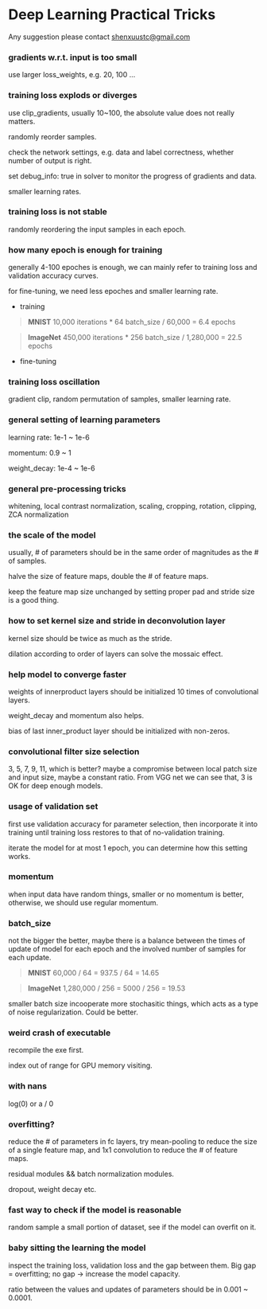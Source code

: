 # Deep Learning Practical Tricks

Any suggestion please contact <shenxuustc@gmail.com>

### gradients w.r.t. input is too small

use larger loss_weights, e.g. 20, 100 ...

### training loss explods or diverges
use clip_gradients, usually 10~100, the absolute value does not really matters.

randomly reorder samples. 

check the network settings, e.g. data and label correctness, whether number of output is right.

set debug_info: true in solver to monitor the progress of gradients and data.

smaller learning rates.

### training loss is not stable

randomly reordering the input samples in each epoch.

### how many epoch is enough for training

generally 4-100 epoches is enough, we can mainly refer to training loss and validation accuracy curves.

for fine-tuning, we need less epoches and smaller learning rate.

- training

> **MNIST**  10,000 iterations * 64 batch_size / 60,000 = 6.4 epochs

> **ImageNet** 450,000 iterations * 256 batch_size / 1,280,000 = 22.5 epochs

- fine-tuning

### training loss oscillation

gradient clip, random permutation of samples, smaller learning rate.


### general setting of learning parameters

learning rate: 1e-1 ~ 1e-6

momentum: 0.9 ~ 1

weight_decay: 1e-4 ~ 1e-6

### general pre-processing tricks

whitening, local contrast normalization, scaling, cropping, rotation, clipping, ZCA normalization

### the scale of the model

usually, # of parameters should be in the same order of magnitudes as the # of samples.

halve the size of feature maps, double the # of feature maps.

keep the feature map size unchanged by setting proper pad and stride size is a good thing.

### how to set kernel size and stride in deconvolution layer

kernel size should be twice as much as the stride.

dilation according to order of layers can solve the mossaic effect.

### help model to converge faster

weights of innerproduct layers should be initialized 10 times of convolutional layers.

weight_decay and momentum also helps.

bias of last inner_product layer should be initialized with non-zeros.

### convolutional filter size selection
3, 5, 7, 9, 11, which is better? maybe a compromise between local patch size and input size, maybe a constant ratio.
From VGG net we can see that, 3 is OK for deep enough models.

### usage of validation set

first use validation accuracy for parameter selection, then incorporate it into training until training loss restores to that of no-validation training. 

iterate the model for at most 1 epoch, you can determine how this setting works.

### momentum
when input data have random things, smaller or no momentum is better, otherwise, we should use regular momentum.

### batch_size 
not the bigger the better, maybe there is a balance between the times of update of model for each epoch and the involved number of samples for each update.

> **MNIST** 60,000 / 64 =  937.5 / 64 = 14.65

> **ImageNet** 1,280,000 / 256 = 5000 / 256 = 19.53

smaller batch size incooperate more stochasitic things, which acts as a type of noise regularization. Could be better.

### weird crash of executable
recompile the exe first.

index out of range for GPU memory visiting.

### with nans
log(0) or a / 0

### overfitting?
reduce the # of parameters in fc layers, try mean-pooling to reduce the size of a single feature map, and 1x1 convolution to reduce the # of feature maps.

residual modules && batch normalization modules.

dropout, weight decay etc.

### fast way to check if the model is reasonable
random sample a small portion of dataset, see if the model can overfit on it.

### baby sitting the learning the model

inspect the training loss, validation loss and the gap between them. Big gap = overfitting; no gap -> increase the model capacity.

ratio between the values and updates of parameters should be in 0.001 ~ 0.0001.
